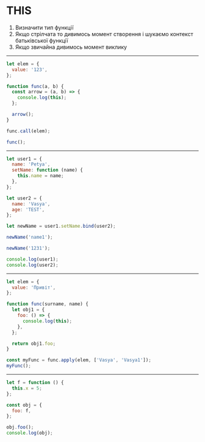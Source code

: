 # THIS

1. Визначити тип функції
1. Якщо стрілчата то дивимось момент створення і шукаємо контекст батьківської
   функції
1. Якщо звичайна дивимось момент виклику

---

```js
let elem = {
  value: '123',
};

function func(a, b) {
  const arrow = (a, b) => {
    console.log(this);
  };

  arrow();
}

func.call(elem);

func();
```

---

```js
let user1 = {
  name: 'Petya',
  setName: function (name) {
    this.name = name;
  },
};

let user2 = {
  name: 'Vasya',
  age: 'TEST',
};

let newName = user1.setName.bind(user2);

newName('name1');

newName('1231');

console.log(user1);
console.log(user2);
```

---

```js
let elem = {
  value: 'Привіт',
};

function func(surname, name) {
  let obj1 = {
    foo: () => {
      console.log(this);
    },
  };

  return obj1.foo;
}

const myFunc = func.apply(elem, ['Vasya', 'Vasya1']);
myFunc();
```

---

```js
let f = function () {
  this.x = 5;
};

const obj = {
  foo: f,
};

obj.foo();
console.log(obj);
```

